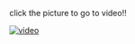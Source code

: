 click the picture to go to video!!

[![video](http://img.youtube.com/vi/PiXLgH5x3XE/0.jpg)](https://youtu.be/PiXLgH5x3XE "video")
